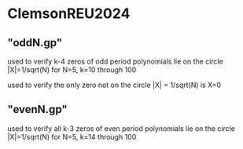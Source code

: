 # ClemsonREU2024
## "oddN.gp"
 used to verify k-4 zeros of odd period polynomials lie on the circle |X|=1/sqrt(N) for N=5, k=10 through 100
 
 used to verify the only zero not on the circle |X| = 1/sqrt(N) is X=0

## "evenN.gp"
 used to verify all k-3 zeros of even period polynomials lie on the circle |X|=1/sqrt(N) for N=5, k=14 through 100
